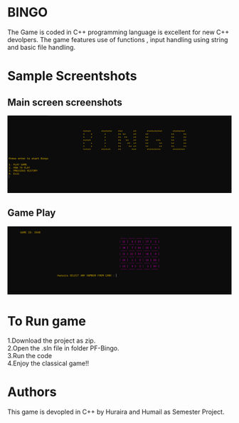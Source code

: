 
# BINGO 

The Game is coded in C++ programming language is excellent for new C++ devolpers. The game features use of functions  , input handling using string and basic file handling.



# Sample Screentshots
## Main screen screenshots
<img src="./PF-Bingo/PF-Bingo/screenshots/home.png" style="width:1500; height:200;">

## Game Play
<img src="./PF-Bingo/PF-Bingo/screenshots/gameplay.png" style="width:1500; height:200;">

# To Run game
1.Download the project as zip.  
2.Open the .sln file in folder PF-Bingo.  
3.Run the code   
4.Enjoy the classical game!!

# Authors
This game is devopled in C++ by Huraira and Humail as Semester Project.
